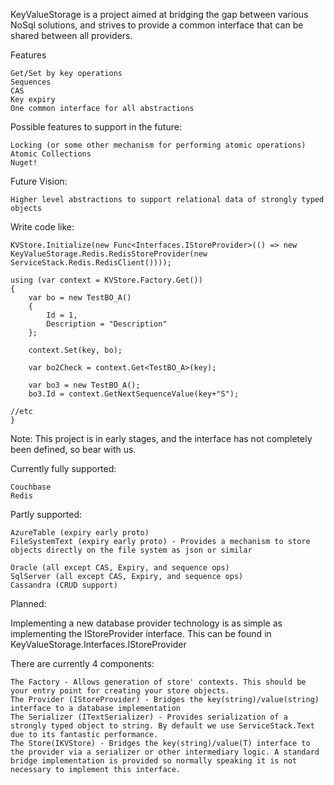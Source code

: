 KeyValueStorage is a project aimed at bridging the gap between various NoSql solutions, 
and strives to provide a common interface that can be shared between all providers.

Features

	Get/Set by key operations
	Sequences
	CAS
	Key expiry
	One common interface for all abstractions

Possible features to support in the future:
		
	Locking (or some other mechanism for performing atomic operations)
	Atomic Collections
	Nuget!
	
Future Vision:
	
	Higher level abstractions to support relational data of strongly typed objects


Write code like:

	KVStore.Initialize(new Func<Interfaces.IStoreProvider>(() => new KeyValueStorage.Redis.RedisStoreProvider(new ServiceStack.Redis.RedisClient())));

	using (var context = KVStore.Factory.Get())
	{
		var bo = new TestBO_A()
		{
			Id = 1,
			Description = "Description"
		};

		context.Set(key, bo);

		var bo2Check = context.Get<TestBO_A>(key);

		var bo3 = new TestBO_A();
		bo3.Id = context.GetNextSequenceValue(key+"S");

	//etc
	}



Note: This project is in early stages, and the interface has not completely been defined, so bear with us.

Currently fully supported:

	Couchbase
	Redis

Partly supported:

	AzureTable (expiry early proto)
	FileSystemText (expiry early proto) - Provides a mechanism to store objects directly on the file system as json or similar
	
	Oracle (all except CAS, Expiry, and sequence ops)
	SqlServer (all except CAS, Expiry, and sequence ops)	
	Cassandra (CRUD support)

Planned:

	



Implementing a new database provider technology is as simple as implementing the IStoreProvider interface. This can be found in KeyValueStorage.Interfaces.IStoreProvider

There are currently 4 components:

	The Factory - Allows generation of store' contexts. This should be your entry point for creating your store objects.
	The Provider (IStoreProvider) - Bridges the key(string)/value(string) interface to a database implementation
	The Serializer (ITextSerializer) - Provides serialization of a strongly typed object to string. By default we use ServiceStack.Text due to its fantastic performance.
	The Store(IKVStore) - Bridges the key(string)/value(T) interface to the provider via a serializer or other intermediary logic. A standard bridge implementation is provided so normally speaking it is not necessary to implement this interface.
